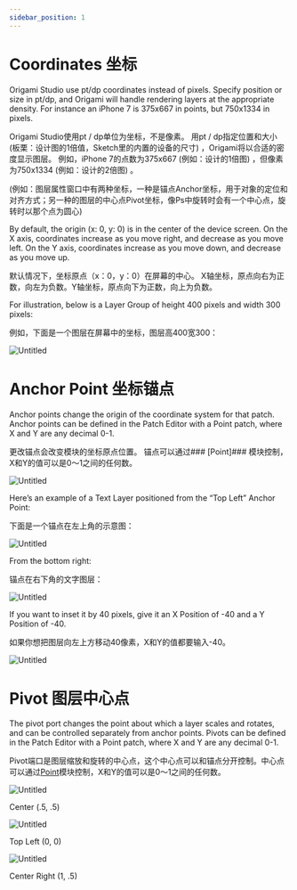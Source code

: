 ```yaml
---
sidebar_position: 1
---
```


# Coordinates 坐标

Origami Studio use pt/dp coordinates instead of pixels. Specify position or size in pt/dp, and Origami will handle rendering layers at the appropriate density. For instance an iPhone 7 is 375x667 in points, but 750x1334 in pixels.

Origami Studio使用pt / dp单位为坐标，不是像素。 用pt / dp指定位置和大小 (板栗：设计图的1倍值，Sketch里的内置的设备的尺寸) ，Origami将以合适的密度显示图层。 例如，iPhone 7的点数为375x667 (例如：设计的1倍图) ，但像素为750x1334 (例如：设计的2倍图) 。

(例如：图层属性窗口中有两种坐标，一种是锚点Anchor坐标，用于对象的定位和对齐方式；另一种的图层的中心点Pivot坐标，像Ps中旋转时会有一个中心点，旋转时以那个点为圆心)

By default, the origin (x: 0, y: 0) is in the center of the device screen. On the X axis, coordinates increase as you move right, and decrease as you move left. On the Y axis, coordinates increase as you move down, and decrease as you move up.

默认情况下，坐标原点（x：0，y：0）在屏幕的中心。 X轴坐标，原点向右为正数，向左为负数。Y轴坐标，原点向下为正数，向上为负数。

For illustration, below is a Layer Group of height 400 pixels and width 300 pixels:

例如，下面是一个图层在屏幕中的坐标，图层高400宽300：

![Untitled](https://s3.us-west-2.amazonaws.com/secure.notion-static.com/e4c125cc-85c0-4bfe-9f34-ababe71a1166/Untitled.png?X-Amz-Algorithm=AWS4-HMAC-SHA256&X-Amz-Content-Sha256=UNSIGNED-PAYLOAD&X-Amz-Credential=AKIAT73L2G45EIPT3X45%2F20220603%2Fus-west-2%2Fs3%2Faws4_request&X-Amz-Date=20220603T040429Z&X-Amz-Expires=86400&X-Amz-Signature=f7c629411116b8c33f318fbc20be418815c30e45d909f3ba81b33dbd0be45baa&X-Amz-SignedHeaders=host&response-content-disposition=filename%20%3D%22Untitled.png%22&x-id=GetObject)

# Anchor Point 坐标锚点

Anchor points change the origin of the coordinate system for that patch. Anchor points can be defined in the Patch Editor with a Point patch, where X and Y are any decimal 0-1.

更改锚点会改变模块的坐标原点位置。 锚点可以通过### [Point]### 模块控制，X和Y的值可以是0～1之间的任何数。

![Untitled](https://s3.us-west-2.amazonaws.com/secure.notion-static.com/d8e39339-7904-43d7-8a72-3088adfb15ee/Untitled.png?X-Amz-Algorithm=AWS4-HMAC-SHA256&X-Amz-Content-Sha256=UNSIGNED-PAYLOAD&X-Amz-Credential=AKIAT73L2G45EIPT3X45%2F20220603%2Fus-west-2%2Fs3%2Faws4_request&X-Amz-Date=20220603T040439Z&X-Amz-Expires=86400&X-Amz-Signature=28a2d96284af6f2eb8a62ea47eda85809d653e83536197357f7d4c2cae134799&X-Amz-SignedHeaders=host&response-content-disposition=filename%20%3D%22Untitled.png%22&x-id=GetObject)

Here’s an example of a Text Layer positioned from the “Top Left” Anchor Point:

下面是一个锚点在左上角的示意图：

![Untitled](https://s3.us-west-2.amazonaws.com/secure.notion-static.com/8731ab8c-a6c2-42fc-a92a-c803e4c89d8a/Untitled.png?X-Amz-Algorithm=AWS4-HMAC-SHA256&X-Amz-Content-Sha256=UNSIGNED-PAYLOAD&X-Amz-Credential=AKIAT73L2G45EIPT3X45%2F20220603%2Fus-west-2%2Fs3%2Faws4_request&X-Amz-Date=20220603T040446Z&X-Amz-Expires=86400&X-Amz-Signature=cd37051c4814f0c20d1d49cff06ed5de8398d5e4ef7c2e5825bad4abab1a9da6&X-Amz-SignedHeaders=host&response-content-disposition=filename%20%3D%22Untitled.png%22&x-id=GetObject)

From the bottom right:

锚点在右下角的文字图层：

![Untitled](https://s3.us-west-2.amazonaws.com/secure.notion-static.com/e4d2cea4-c40f-4742-a46e-558f9a0e6e53/Untitled.png?X-Amz-Algorithm=AWS4-HMAC-SHA256&X-Amz-Content-Sha256=UNSIGNED-PAYLOAD&X-Amz-Credential=AKIAT73L2G45EIPT3X45%2F20220603%2Fus-west-2%2Fs3%2Faws4_request&X-Amz-Date=20220603T040454Z&X-Amz-Expires=86400&X-Amz-Signature=42227de6ed847d7f617de4356813fd77fe0a98f033618eb2f2214ce01621c65d&X-Amz-SignedHeaders=host&response-content-disposition=filename%20%3D%22Untitled.png%22&x-id=GetObject)

If you want to inset it by 40 pixels, give it an X Position of -40 and a Y Position of -40.

如果你想把图层向左上方移动40像素，X和Y的值都要输入-40。

![Untitled](https://s3.us-west-2.amazonaws.com/secure.notion-static.com/56882006-a8cb-4d11-9db8-4a89e646c84e/Untitled.png?X-Amz-Algorithm=AWS4-HMAC-SHA256&X-Amz-Content-Sha256=UNSIGNED-PAYLOAD&X-Amz-Credential=AKIAT73L2G45EIPT3X45%2F20220603%2Fus-west-2%2Fs3%2Faws4_request&X-Amz-Date=20220603T040502Z&X-Amz-Expires=86400&X-Amz-Signature=58cf1559f6b5abd6a1abf904b8631a7b6987067a5886ad6d6835fcb25649891d&X-Amz-SignedHeaders=host&response-content-disposition=filename%20%3D%22Untitled.png%22&x-id=GetObject)

# Pivot 图层中心点

The pivot port changes the point about which a layer scales and rotates, and can be controlled separately from anchor points. Pivots can be defined in the Patch Editor with a Point patch, where X and Y are any decimal 0-1.

Pivot端口是图层缩放和旋转的中心点，这个中心点可以和锚点分开控制。中心点可以通过[Point](./../Utility/Point.md)模块控制，X和Y的值可以是0～1之间的任何数。

![Untitled](https://s3.us-west-2.amazonaws.com/secure.notion-static.com/e74e97d5-2b1b-415a-8c39-cd2269f0ead7/Untitled.png?X-Amz-Algorithm=AWS4-HMAC-SHA256&X-Amz-Content-Sha256=UNSIGNED-PAYLOAD&X-Amz-Credential=AKIAT73L2G45EIPT3X45%2F20220603%2Fus-west-2%2Fs3%2Faws4_request&X-Amz-Date=20220603T040513Z&X-Amz-Expires=86400&X-Amz-Signature=b9c20d13c5ec8f77cf638b719d4eaa9f5ab490df35cee7f066d2d7e277b82453&X-Amz-SignedHeaders=host&response-content-disposition=filename%20%3D%22Untitled.png%22&x-id=GetObject)

Center (.5, .5)

![Untitled](https://s3.us-west-2.amazonaws.com/secure.notion-static.com/c1050850-1284-46e5-8063-2d68624c493d/Untitled.png?X-Amz-Algorithm=AWS4-HMAC-SHA256&X-Amz-Content-Sha256=UNSIGNED-PAYLOAD&X-Amz-Credential=AKIAT73L2G45EIPT3X45%2F20220603%2Fus-west-2%2Fs3%2Faws4_request&X-Amz-Date=20220603T040521Z&X-Amz-Expires=86400&X-Amz-Signature=5148564b3b6f41a30f2467e1e6b0fcb9ec282ffb8ba9276334e36d5334e11138&X-Amz-SignedHeaders=host&response-content-disposition=filename%20%3D%22Untitled.png%22&x-id=GetObject)

Top Left (0, 0)

![Untitled](https://s3.us-west-2.amazonaws.com/secure.notion-static.com/4e081faa-388a-4a78-8956-c8e3fcbe1a8c/Untitled.png?X-Amz-Algorithm=AWS4-HMAC-SHA256&X-Amz-Content-Sha256=UNSIGNED-PAYLOAD&X-Amz-Credential=AKIAT73L2G45EIPT3X45%2F20220603%2Fus-west-2%2Fs3%2Faws4_request&X-Amz-Date=20220603T040531Z&X-Amz-Expires=86400&X-Amz-Signature=90f00eb16c72331829527e55dd68120fb3b51cda2fde69c718231ad130f87f7f&X-Amz-SignedHeaders=host&response-content-disposition=filename%20%3D%22Untitled.png%22&x-id=GetObject)

Center Right (1, .5)
